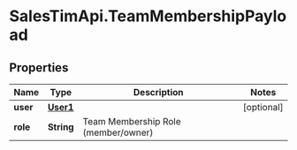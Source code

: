 # SalesTimApi.TeamMembershipPayload

## Properties

Name | Type | Description | Notes
------------ | ------------- | ------------- | -------------
**user** | [**User1**](User1.md) |  | [optional] 
**role** | **String** | Team Membership Role (member/owner) | 


